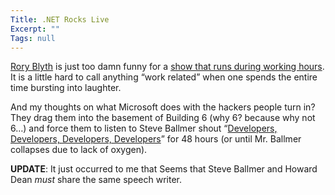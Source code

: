 ```yaml
---
Title: .NET Rocks Live
Excerpt: ""
Tags: null
---
```

<div>
<a href="http://neopoleon.com/blog/" target=_blank>Rory Blyth</a> is just too damn funny for a <a href="http://www.franklins.net/dotnetrocks/" target=_blank>show that runs during working hours</a>. It is a little hard to call anything &#8220;work related&#8221; when one spends the entire time bursting into laughter.

And my thoughts on what Microsoft does with the hackers people turn in? They drag them into the basement of Building 6 (why 6? because why not 6&#8230;) and force them to listen to Steve Ballmer shout &#8220;<a href="http://www.ntk.net/media/developers.mpg" target=_blank>Developers, Developers, Developers, Developers</a>&#8221; for 48 hours (or until Mr. Ballmer collapses due to lack of oxygen).

<strong>UPDATE</strong>: It just occurred to me that Seems that Steve Ballmer and Howard Dean <em>must</em> share the same speech writer.
</div>